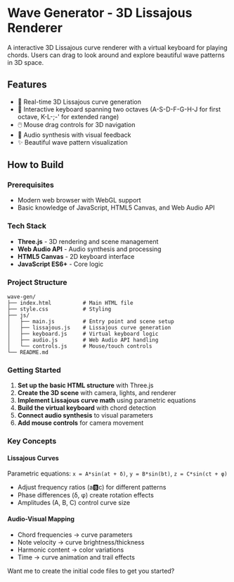 # Wave Generator - 3D Lissajous Renderer

A interactive 3D Lissajous curve renderer with a virtual keyboard for playing chords. Users can drag to look around and explore beautiful wave patterns in 3D space.

## Features

- 🌊 Real-time 3D Lissajous curve generation
- 🎹 Interactive keyboard spanning two octaves (A-S-D-F-G-H-J for first octave, K-L-;-' for extended range)
- 🖱️ Mouse drag controls for 3D navigation
- 🎵 Audio synthesis with visual feedback
- ✨ Beautiful wave pattern visualization

## How to Build

### Prerequisites
- Modern web browser with WebGL support
- Basic knowledge of JavaScript, HTML5 Canvas, and Web Audio API

### Tech Stack
- **Three.js** - 3D rendering and scene management
- **Web Audio API** - Audio synthesis and processing
- **HTML5 Canvas** - 2D keyboard interface
- **JavaScript ES6+** - Core logic

### Project Structure
```
wave-gen/
├── index.html          # Main HTML file
├── style.css           # Styling
├── js/
│   ├── main.js         # Entry point and scene setup
│   ├── lissajous.js    # Lissajous curve generation
│   ├── keyboard.js     # Virtual keyboard logic
│   ├── audio.js        # Web Audio API handling
│   └── controls.js     # Mouse/touch controls
└── README.md
```

### Getting Started

1. **Set up the basic HTML structure** with Three.js
2. **Create the 3D scene** with camera, lights, and renderer
3. **Implement Lissajous curve math** using parametric equations
4. **Build the virtual keyboard** with chord detection
5. **Connect audio synthesis** to visual parameters
6. **Add mouse controls** for camera movement

### Key Concepts

#### Lissajous Curves
Parametric equations: `x = A*sin(at + δ)`, `y = B*sin(bt)`, `z = C*sin(ct + φ)`
- Adjust frequency ratios (a:b:c) for different patterns
- Phase differences (δ, φ) create rotation effects
- Amplitudes (A, B, C) control curve size

#### Audio-Visual Mapping
- Chord frequencies → curve parameters
- Note velocity → curve brightness/thickness
- Harmonic content → color variations
- Time → curve animation and trail effects

Want me to create the initial code files to get you started?